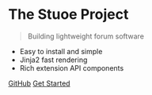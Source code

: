 <!-- _coverpage.md -->


# The Stuoe Project

> Building lightweight forum software

- Easy to install and simple
- Jinja2 fast rendering
- Rich extension API components

[GitHub](https://github.com/docsifyjs/docsify/)
[Get Started](#docsify)
